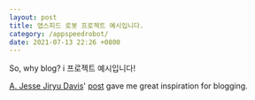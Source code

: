 ```yaml
---
layout: post
title: 앱스피드 로봇 프로젝트 예시입니다.
category: /appspeedrobot/
date: 2021-07-13 22:26 +0800
---
```


So, why blog?
i
프로젝트 예시입니다!

[A. Jesse Jiryu Davis](https://emptysqua.re/blog/)' [post](https://emptysqua.re/blog/write-an-excellent-programming-blog/) gave me great inspiration for blogging.

